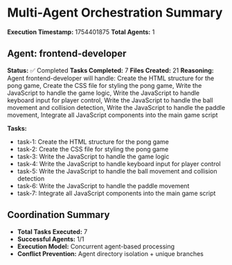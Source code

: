 # Multi-Agent Orchestration Summary

**Execution Timestamp:** 1754401875
**Total Agents:** 1

## Agent: frontend-developer

**Status:** ✅ Completed
**Tasks Completed:** 7
**Files Created:** 21
**Reasoning:** Agent frontend-developer will handle: Create the HTML structure for the pong game, Create the CSS file for styling the pong game, Write the JavaScript to handle the game logic, Write the JavaScript to handle keyboard input for player control, Write the JavaScript to handle the ball movement and collision detection, Write the JavaScript to handle the paddle movement, Integrate all JavaScript components into the main game script

**Tasks:**
- task-1: Create the HTML structure for the pong game
- task-2: Create the CSS file for styling the pong game
- task-3: Write the JavaScript to handle the game logic
- task-4: Write the JavaScript to handle keyboard input for player control
- task-5: Write the JavaScript to handle the ball movement and collision detection
- task-6: Write the JavaScript to handle the paddle movement
- task-7: Integrate all JavaScript components into the main game script

## Coordination Summary

- **Total Tasks Executed:** 7
- **Successful Agents:** 1/1
- **Execution Model:** Concurrent agent-based processing
- **Conflict Prevention:** Agent directory isolation + unique branches


